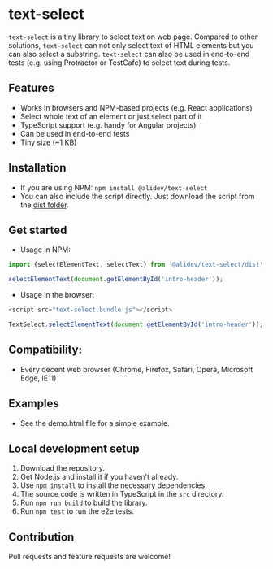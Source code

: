 # text-select

`text-select` is a tiny library to select text on web page.
Compared to other solutions, `text-select` can not only select text of HTML elements but you can also select a substring.
`text-select` can also be used in end-to-end tests (e.g. using Protractor or TestCafe) to select text during tests.

## Features
- Works in browsers and NPM-based projects (e.g. React applications)
- Select whole text of an element or just select part of it
- TypeScript support (e.g. handy for Angular projects)
- Can be used in end-to-end tests
- Tiny size (~1 KB)

## Installation
- If you are using NPM: ```npm install @alidev/text-select```
- You can also include the script directly. Just download the script from the [dist folder](https://github.com/ali-kamalizade/text-select/tree/master/dist).

## Get started
- Usage in NPM:
```javascript
import {selectElementText, selectText} from '@alidev/text-select/dist';

selectElementText(document.getElementById('intro-header'));
```
- Usage in the browser:
```javascript
<script src="text-select.bundle.js"></script>

TextSelect.selectElementText(document.getElementById('intro-header'));
```

## Compatibility:
- Every decent web browser (Chrome, Firefox, Safari, Opera, Microsoft Edge, IE11)

## Examples
- See the demo.html file for a simple example.

## Local development setup
1. Download the repository.
2. Get Node.js and install it if you haven't already.
3. Use ```npm install``` to install the necessary dependencies.
4. The source code is written in TypeScript in the `src` directory.
5. Run ```npm run build``` to build the library.
6. Run ```npm test``` to run the e2e tests.

## Contribution
Pull requests and feature requests are welcome!
